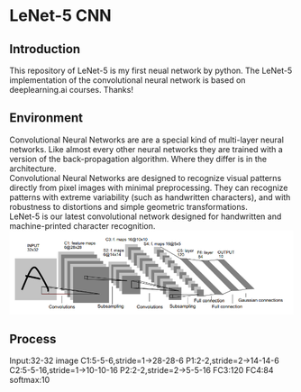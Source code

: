 # LeNet-5 CNN  
## Introduction
This repository of LeNet-5 is my first neual network by python. The LeNet-5 implementation of the convolutional neural network is based on deeplearning.ai courses. Thanks!
## Environment
Convolutional Neural Networks are are a special kind of multi-layer neural networks. Like almost every other neural networks they are trained with a version of the back-propagation algorithm. Where they differ is in the architecture.   
Convolutional Neural Networks are designed to recognize visual patterns directly from pixel images with minimal preprocessing.  They can recognize patterns with extreme variability (such as handwritten characters), and with robustness to distortions and simple geometric transformations.  
LeNet-5 is our latest convolutional network designed for handwritten and machine-printed character recognition. 
![LeNet-5](https://github.com/ShamCondor/LeNet-5/blob/master/lenet-5.png)
## Process
Input:32-32 image
C1:5-5-6,stride=1->28-28-6
P1:2-2,stride=2->14-14-6
C2:5-5-16,stride=1->10-10-16
P2:2-2,stride=2->5-5-16
FC3:120
FC4:84
softmax:10
